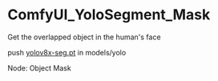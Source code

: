 # ComfyUI_YoloSegment_Mask

Get the overlapped object in the human's face

push [yolov8x-seg.pt](https://github.com/ultralytics/assets/releases/download/v8.2.0/yolov8x-seg.pt) in models/yolo

Node: Object Mask 

